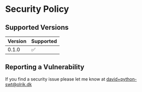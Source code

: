 # Security Policy

## Supported Versions

| Version | Supported          |
| ------- | ------------------ |
| 0.1.0   | :white_check_mark: |

## Reporting a Vulnerability

If you find a security issue please let me know at david+python-swt@olrik.dk
